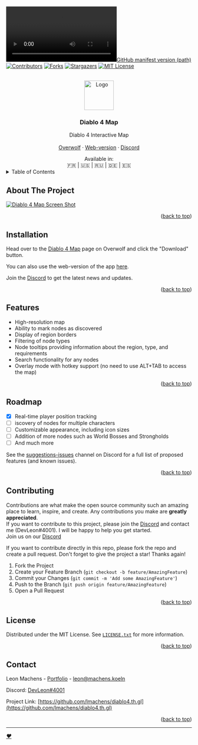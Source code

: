 <a name="readme-top"></a>

<!-- PROJECT SHIELDS -->
<!--
*** https://shields.io/
-->
[![GitHub manifest version (path)][Version-shield]][Version-url]
[![Contributors][contributors-shield]][contributors-url]
[![Forks][forks-shield]][forks-url]
[![Stargazers][stars-shield]][stars-url]
[![MIT License][license-shield]][license-url]
<!--If lmachens want to link linkedin -->
<!-- [![LinkedIn][linkedin-shield]][linkedin-url] -->
<!-- Not open in the GitHub Need to go in the Discord -->
<!-- [![Issues][issues-shield]][issues-url] -->

<!-- PROJECT LOGO -->
<br />
<div align="center">
  <a href="https://github.com/lmachens/diablo4.th.gl">
    <img src="overwolf/icons/launcherIcon.ico" alt="Logo" width="80" height="80">
  </a>

<h3 align="center">Diablo 4 Map</h3>

  <p align="center">
    Diablo 4 Interactive Map
    <br />
    <br />
    <a href="https://www.overwolf.com/app/Leon_Machens-Diablo_4_Map">Overwolf</a>
    ·
    <a href="https://diablo4.th.gl/">Web-version</a>
    ·
    <a href="https://discord.com/invite/NTZu8Px">Discord</a>
  </p>
</div>
<div align="center">Available in:<br /> 🇫🇷 | 🇺🇸 | 🇷🇺 | 🇩🇪 | 🇪🇸</div
<!-- TABLE OF CONTENTS -->
<details>
  <summary>Table of Contents</summary>
  <ol>
    <li><a href="#about-the-project">About The Project</a></li>
    <li><a href="#installation">Installation</a></li>
    <li><a href="#features">Features</a></li>
    <li><a href="#roadmap">Roadmap</a></li>
    <li><a href="#contributing">Contributing</a></li>
    <li><a href="#license">License</a></li>
    <li><a href="#contact">Contact</a></li>
  </ol>
</details>

<!-- ABOUT THE PROJECT -->
## About The Project

[![Diablo 4 Map Screen Shot][product-screenshot]](https://www.overwolf.com/app/Leon_Machens-Diablo_4_Map)

<p align="right">(<a href="#readme-top">back to top</a>)</p>


<!-- installation -->
## Installation

Head over to the [Diablo 4 Map](https://www.overwolf.com/app/Leon_Machens-Diablo_4_Map) page on Overwolf and click the "Download" button.

You can also use the web-version of the app [here](https://diablo4.th.gl/).

Join the [Discord](https://discord.com/invite/NTZu8Px) to get the latest news and updates.

<p align="right">(<a href="#readme-top">back to top</a>)</p>


<!-- features -->
## Features

- High-resolution map
- Ability to mark nodes as discovered
- Display of region borders
- Filtering of node types
- Node tooltips providing information about the region, type, and requirements
- Search functionality for any nodes
- Overlay mode with hotkey support (no need to use ALT+TAB to access the map)

<p align="right">(<a href="#readme-top">back to top</a>)</p>


<!-- ROADMAP -->
## Roadmap

- [x] Real-time player position tracking
- [ ] iscovery of nodes for multiple characters
- [ ] Customizable appearance, including icon sizes
- [ ] Addition of more nodes such as World Bosses and Strongholds
- [ ] And much more

See the [suggestions-issues](https://discord.com/invite/NTZu8Px) channel on Discord for a full list of proposed features (and known issues).

<p align="right">(<a href="#readme-top">back to top</a>)</p>


<!-- CONTRIBUTING -->
## Contributing

Contributions are what make the open source community such an amazing place to learn, inspire, and create. Any contributions you make are **greatly appreciated**.<br />
If you want to contribute to this project, please join the [Discord](https://discord.com/invite/NTZu8Px) and contact me (DevLeon#4001). I will be happy to help you get started.<br />
Join us on our [Discord](https://discord.com/invite/NTZu8Px)

If you want to contribute directly in this repo, please fork the repo and create a pull request.
Don't forget to give the project a star! Thanks again!

1. Fork the Project
2. Create your Feature Branch (`git checkout -b feature/AmazingFeature`)
3. Commit your Changes (`git commit -m 'Add some AmazingFeature'`)
4. Push to the Branch (`git push origin feature/AmazingFeature`)
5. Open a Pull Request

<p align="right">(<a href="#readme-top">back to top</a>)</p>


<!-- LICENSE -->
## License

Distributed under the MIT License. See [`LICENSE.txt`](https://github.com/NoNameTrademark/diablo4.th.gl/blob/main/LICENSE) for more information.

<p align="right">(<a href="#readme-top">back to top</a>)</p>


<!-- CONTACT -->
## Contact

Leon Machens - [Portfolio](https://leon.machens.koeln/) - leon@machens.koeln

Discord: [DevLeon#4001](https://discord.com/users/devleon/)

Project Link: [https://github.com/lmachens/diablo4.th.gl](https://github.com/lmachens/diablo4.th.gl)

<p align="right">(<a href="#readme-top">back to top</a>)</p>

***
_[❤️](https://github.com/NoNameTrademark)_


<!-- MARKDOWN LINKS & IMAGES -->
<!-- https://www.markdownguide.org/basic-syntax/#reference-style-links -->
[Version-shield]: https://img.shields.io/github/manifest-json/v/lmachens/diablo4.th.gl?filename=overwolf%2Fmanifest.json&style=for-the-badge
[Version-url]: https://github.com/lmachens/diablo4.th.gl
[contributors-shield]: https://img.shields.io/github/contributors/lmachens/diablo4.th.gl.svg?style=for-the-badge
[contributors-url]: https://github.com/lmachens/diablo4.th.gl/graphs/contributors
[forks-shield]: https://img.shields.io/github/forks/lmachens/diablo4.th.gl.svg?style=for-the-badge
[forks-url]: https://github.com/lmachens/diablo4.th.gl/network/members
[stars-shield]: https://img.shields.io/github/stars/lmachens/diablo4.th.gl.svg?style=for-the-badge
[stars-url]: https://github.com/lmachens/diablo4.th.gl/stargazers
[issues-shield]: https://img.shields.io/github/issues/lmachens/diablo4.th.gl.svg?style=for-the-badge
[issues-url]: https://github.com/lmachens/diablo4.th.gl/issues
[license-shield]: https://img.shields.io/github/license/lmachens/diablo4.th.gl.svg?style=for-the-badge
[license-url]: https://github.com/lmachens/diablo4.th.gl/blob/master/LICENSE.txt
[linkedin-shield]: https://img.shields.io/badge/-LinkedIn-black.svg?style=for-the-badge&logo=linkedin&colorB=555
[linkedin-url]: https://www.linkedin.com/in/leon-machens-b55822182
[product-screenshot]: https://store2cdn5-overwolf-com.akamaized.net/.galleries/app-screenshots/Leon_Machens-Diablo_4_Map_Screenshote22df653-e736-4d47-a00e-14c2b5ddbae7.jpg
[Next.js]: https://img.shields.io/badge/next.js-000000?style=for-the-badge&logo=nextdotjs&logoColor=white
[Next-url]: https://nextjs.org/
[React.js]: https://img.shields.io/badge/React-20232A?style=for-the-badge&logo=react&logoColor=61DAFB
[React-url]: https://reactjs.org/
[Vue.js]: https://img.shields.io/badge/Vue.js-35495E?style=for-the-badge&logo=vuedotjs&logoColor=4FC08D
[Vue-url]: https://vuejs.org/
[Angular.io]: https://img.shields.io/badge/Angular-DD0031?style=for-the-badge&logo=angular&logoColor=white
[Angular-url]: https://angular.io/
[Svelte.dev]: https://img.shields.io/badge/Svelte-4A4A55?style=for-the-badge&logo=svelte&logoColor=FF3E00
[Svelte-url]: https://svelte.dev/
[Laravel.com]: https://img.shields.io/badge/Laravel-FF2D20?style=for-the-badge&logo=laravel&logoColor=white
[Laravel-url]: https://laravel.com
[Bootstrap.com]: https://img.shields.io/badge/Bootstrap-563D7C?style=for-the-badge&logo=bootstrap&logoColor=white
[Bootstrap-url]: https://getbootstrap.com
[JQuery.com]: https://img.shields.io/badge/jQuery-0769AD?style=for-the-badge&logo=jquery&logoColor=white
[JQuery-url]: https://jquery.com 
